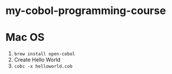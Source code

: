 # my-cobol-programming-course

# Mac OS

1. `brew install open-cobol`
2. Create Hello World
3. `cobc -x helloworld.cob`